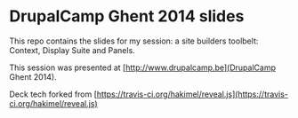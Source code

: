 # DrupalCamp Ghent 2014 slides

This repo contains the slides for my session: a site builders toolbelt: Context, Display Suite and Panels.

This session was presented at [http://www.drupalcamp.be](DrupalCamp Ghent 2014).

Deck tech forked from [https://travis-ci.org/hakimel/reveal.js](https://travis-ci.org/hakimel/reveal.js)
